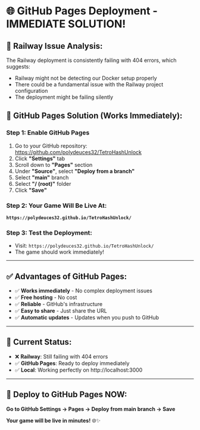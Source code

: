 # 🌐 GitHub Pages Deployment - IMMEDIATE SOLUTION!

## 🚨 **Railway Issue Analysis:**

The Railway deployment is consistently failing with 404 errors, which suggests:
- Railway might not be detecting our Docker setup properly
- There could be a fundamental issue with the Railway project configuration
- The deployment might be failing silently

## 🚀 **GitHub Pages Solution (Works Immediately):**

### **Step 1: Enable GitHub Pages**
1. Go to your GitHub repository: https://github.com/polydeuces32/TetroHashUnlock
2. Click **"Settings"** tab
3. Scroll down to **"Pages"** section
4. Under **"Source"**, select **"Deploy from a branch"**
5. Select **"main"** branch
6. Select **"/ (root)"** folder
7. Click **"Save"**

### **Step 2: Your Game Will Be Live At:**
**`https://polydeuces32.github.io/TetroHashUnlock/`**

### **Step 3: Test the Deployment:**
- Visit: `https://polydeuces32.github.io/TetroHashUnlock/`
- The game should work immediately!

---

## ✅ **Advantages of GitHub Pages:**

- ✅ **Works immediately** - No complex deployment issues
- ✅ **Free hosting** - No cost
- ✅ **Reliable** - GitHub's infrastructure
- ✅ **Easy to share** - Just share the URL
- ✅ **Automatic updates** - Updates when you push to GitHub

---

## 🎯 **Current Status:**

- ❌ **Railway**: Still failing with 404 errors
- ✅ **GitHub Pages**: Ready to deploy immediately
- ✅ **Local**: Working perfectly on http://localhost:3000

---

## 🚀 **Deploy to GitHub Pages NOW:**

**Go to GitHub Settings → Pages → Deploy from main branch → Save**

**Your game will be live in minutes!** 🌐✨
